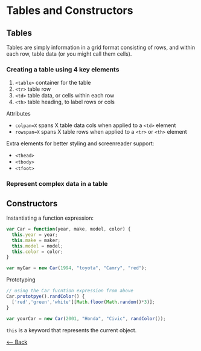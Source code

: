 # Tables and Constructors

## Tables

Tables are simply information in a grid format consisting of rows, and within each row, table data (or you might call them cells).

### Creating a table using 4 key elements

1. `<table>` container for the table
2. `<tr>` table row
3. `<td>` table data, or cells within each row
4. `<th>` table heading, to label rows or cols

Attributes

- `colpan=X` spans X table data cols when applied to a `<td>` element
- `rowspan=X` spans X table rows when applied to a `<tr>` or `<th>` element

Extra elements for better styling and screenreader support:

- `<thead>`
- `<tbody>`
- `<tfoot>`


### Represent complex data in a table

## Constructors

Instantiating a function expression:

```js
var Car = function(year, make, model, color) {
  this.year = year;
  this.make = maker;
  this.model = model;
  this.color = color;
}

var myCar = new Car(1994, "toyota", "Camry", "red");
```

Prototyping

```js
// using the Car fucntion expression from above
Car.prototpye().randColor() {
  ['red','green','white'][Math.floor(Math.random()*3)];
}

var yourCar = new Car(2001, "Honda", "Civic", randColor());
```

`this` is a keyword that represents the current object.

[<-- Back](../README.md)
